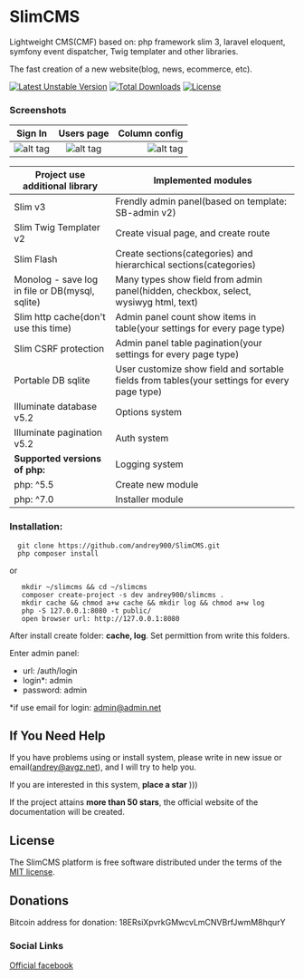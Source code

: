 # SlimCMS
Lightweight CMS(CMF) based on: php framework slim 3, laravel eloquent, symfony event dispatcher, Twig templater and other libraries.

The fast creation of a new website(blog, news, ecommerce, etc).

[![Latest Unstable Version](https://poser.pugx.org/andrey900/slimcms/v/unstable)](https://packagist.org/packages/andrey900/slimcms)
[![Total Downloads](https://poser.pugx.org/andrey900/slimcms/downloads)](https://packagist.org/packages/andrey900/slimcms)
[![License](https://poser.pugx.org/andrey900/slimcms/license)](https://packagist.org/packages/andrey900/slimcms)

### Screenshots
| Sign In       | Users page    | Column config  |
| ------------- |:-------------:| --------------:|
| ![alt tag](http://ipic.su/img/img7/fs/ScreenShot2016-03-26at13.1458989450.png) | ![alt tag](http://ipic.su/img/img7/fs/ScreenShot2016-03-26at13.1458989486.png) | ![alt tag](http://ipic.su/img/img7/fs/ScreenShot2016-03-26at13.1458989510.png) |

| Project use additional library | Implemented modules |
|---|---|
| Slim v3 | Frendly admin panel(based on template: SB-admin v2) |
| Slim Twig Templater v2 | Create visual page, and create route |
| Slim Flash | Create sections(categories) and hierarchical sections(categories) |
| Monolog - save log in file or DB(mysql, sqlite) | Many types show field from admin panel(hidden, checkbox, select, wysiwyg html, text) |
| Slim http cache(don't use this time) | Admin panel count show items in table(your settings for every page type) |
| Slim CSRF protection | Admin panel table pagination(your settings for every page type) |
| Portable DB sqlite | User customize show field and sortable fields from tables(your settings for every page type) |
| Illuminate database v5.2 | Options system |
| Illuminate pagination v5.2 | Auth system |
| **Supported versions of php:** | Logging system |
| php: ^5.5 | Create new module |
| php: ^7.0 | Installer module |

### Installation:

      git clone https://github.com/andrey900/SlimCMS.git
      php composer install
or

       mkdir ~/slimcms && cd ~/slimcms
       composer create-project -s dev andrey900/slimcms .
       mkdir cache && chmod a+w cache && mkdir log && chmod a+w log
       php -S 127.0.0.1:8080 -t public/
       open browser url: http://127.0.0.1:8080
 
 After install create folder: **cache, log**. Set permittion from write this folders.

Enter admin panel:
 - url: /auth/login
 - login*: admin
 - password: admin

*if use email for login: admin@admin.net

## If You Need Help
If you have problems using or install system, please write in new issue or email(andrey@avgz.net), and I will try to help you.

If you are interested in this system, **place a star** )))

If the project attains **more than 50 stars**, the official website of the documentation will be created.


## License
The SlimCMS platform is free software distributed under the terms of the [MIT license](http://opensource.org/licenses/MIT).

## Donations
Bitcoin address for donation: 18ERsiXpvrkGMwcvLmCNVBrfJwmM8hqurY

### Social Links
[Official facebook](https://www.facebook.com/groups/997922036987106/)
